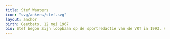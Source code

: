 ```yaml
---
title: Stef Wauters
icon: "svg/ankers/stef.svg"
layout: anchor
birth: Geetbets, 12 mei 1967
bio: Stef begon zijn loopbaan op de sportredactie van de VRT in 1993. Hij maakte zijn debuut op het scherm als sportjournalist tijdens de ochtendjournaals over de Wereldbeker voetbal in de Verenigde Staten. Stef presenteerde in 1995 een dagelijks sportjournaal op het sportkanaal Supersport van de betaalzender FilmNet. Na het opdoeken van Supersport twee jaar later kwam hij terug bij de VRT terecht. Stef presenteerde in 1999 hij voor het eerst Het Journaal van 19 uur, als vervanger van Dirk Sterckx. Hij werd één van de belangrijkste gezichten van het vernieuwde Journaal, waarmee de VRT vorig jaar opnieuw marktleider werd. Wauters maakte in september 2003 de overstap naar de commerciële zender VTM.
---
```

